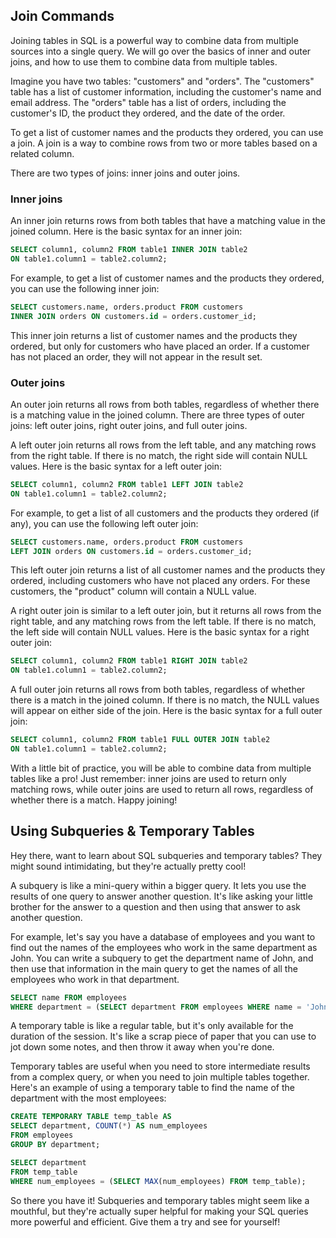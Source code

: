 ## Join Commands

Joining tables in SQL is a powerful way to combine data from multiple sources into a single query. We will go over the basics of inner and outer joins, and how to use them to combine data from multiple tables.

Imagine you have two tables: "customers" and "orders". The "customers" table has a list of customer information, including the customer's name and email address. The "orders" table has a list of orders, including the customer's ID, the product they ordered, and the date of the order.

To get a list of customer names and the products they ordered, you can use a join. A join is a way to combine rows from two or more tables based on a related column.

There are two types of joins: inner joins and outer joins.

### **Inner joins**

An inner join returns rows from both tables that have a matching value in the joined column. Here is the basic syntax for an inner join:

```sql
SELECT column1, column2 FROM table1 INNER JOIN table2
ON table1.column1 = table2.column2;
```

For example, to get a list of customer names and the products they ordered, you can use the following inner join:

```sql
SELECT customers.name, orders.product FROM customers
INNER JOIN orders ON customers.id = orders.customer_id;
```

This inner join returns a list of customer names and the products they ordered, but only for customers who have placed an order. If a customer has not placed an order, they will not appear in the result set.

### **Outer joins**

An outer join returns all rows from both tables, regardless of whether there is a matching value in the joined column. There are three types of outer joins: left outer joins, right outer joins, and full outer joins.

A left outer join returns all rows from the left table, and any matching rows from the right table. If there is no match, the right side will contain NULL values. Here is the basic syntax for a left outer join:

```sql
SELECT column1, column2 FROM table1 LEFT JOIN table2
ON table1.column1 = table2.column2;
```

For example, to get a list of all customers and the products they ordered (if any), you can use the following left outer join:

```sql
SELECT customers.name, orders.product FROM customers
LEFT JOIN orders ON customers.id = orders.customer_id;
```

This left outer join returns a list of all customer names and the products they ordered, including customers who have not placed any orders. For these customers, the "product" column will contain a NULL value.

A right outer join is similar to a left outer join, but it returns all rows from the right table, and any matching rows from the left table. If there is no match, the left side will contain NULL values. Here is the basic syntax for a right outer join:

```sql
SELECT column1, column2 FROM table1 RIGHT JOIN table2
ON table1.column1 = table2.column2;
```

A full outer join returns all rows from both tables, regardless of whether there is a match in the joined column. If there is no match, the NULL values will appear on either side of the join. Here is the basic syntax for a full outer join:

```sql
SELECT column1, column2 FROM table1 FULL OUTER JOIN table2
ON table1.column1 = table2.column2;
```

With a little bit of practice, you will be able to combine data from multiple tables like a pro! Just remember: inner joins are used to return only matching rows, while outer joins are used to return all rows, regardless of whether there is a match. Happy joining!

## Using Subqueries & Temporary Tables

Hey there, want to learn about SQL subqueries and temporary tables? They might sound intimidating, but they're actually pretty cool!

A subquery is like a mini-query within a bigger query. It lets you use the results of one query to answer another question. It's like asking your little brother for the answer to a question and then using that answer to ask another question.

For example, let's say you have a database of employees and you want to find out the names of the employees who work in the same department as John. You can write a subquery to get the department name of John, and then use that information in the main query to get the names of all the employees who work in that department.

```sql
SELECT name FROM employees
WHERE department = (SELECT department FROM employees WHERE name = 'John');
```

A temporary table is like a regular table, but it's only available for the duration of the session. It's like a scrap piece of paper that you can use to jot down some notes, and then throw it away when you're done.

Temporary tables are useful when you need to store intermediate results from a complex query, or when you need to join multiple tables together. Here's an example of using a temporary table to find the name of the department with the most employees:

```sql
CREATE TEMPORARY TABLE temp_table AS
SELECT department, COUNT(*) AS num_employees
FROM employees
GROUP BY department;

SELECT department
FROM temp_table
WHERE num_employees = (SELECT MAX(num_employees) FROM temp_table);
```

So there you have it! Subqueries and temporary tables might seem like a mouthful, but they're actually super helpful for making your SQL queries more powerful and efficient. Give them a try and see for yourself!